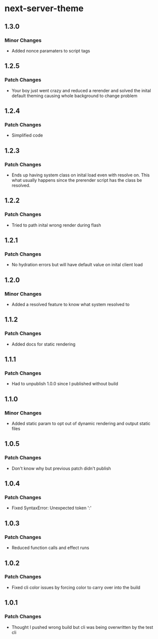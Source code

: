 # next-server-theme

## 1.3.0

### Minor Changes

-   Added nonce paramaters to script tags

## 1.2.5

### Patch Changes

-   Your boy just went crazy and reduced a rerender and solved the inital default theming causing whole background to change problem

## 1.2.4

### Patch Changes

-   Simplified code

## 1.2.3

### Patch Changes

-   Ends up having system class on inital load even with resolve on. This what usually happens since the prerender script has the class be resolved.

## 1.2.2

### Patch Changes

-   Tried to path inital wrong render during flash

## 1.2.1

### Patch Changes

-   No hydration errors but will have default value on inital client load

## 1.2.0

### Minor Changes

-   Added a resolved feature to know what system resolved to

## 1.1.2

### Patch Changes

-   Added docs for static rendering

## 1.1.1

### Patch Changes

-   Had to unpublish 1.0.0 since I published without build

## 1.1.0

### Minor Changes

-   Added static param to opt out of dynamic rendering and output static files

## 1.0.5

### Patch Changes

-   Don't know why but previous patch didn't publish

## 1.0.4

### Patch Changes

-   Fixed SyntaxError: Unexpected token ':'

## 1.0.3

### Patch Changes

-   Reduced function calls and effect runs

## 1.0.2

### Patch Changes

-   Fixed cli color issues by forcing color to carry over into the build

## 1.0.1

### Patch Changes

-   Thought I pushed wrong build but cli was being overwritten by the test cli
